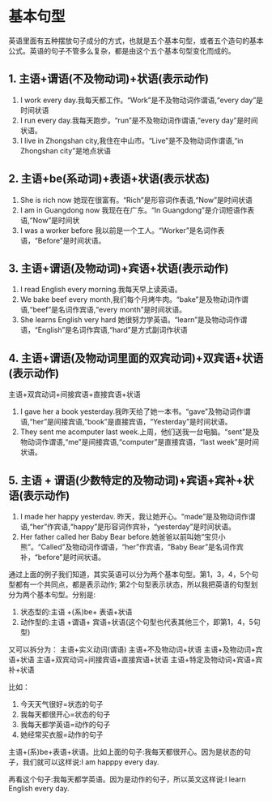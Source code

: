 # 基本句型

英语里面有五种摆放句子成分的方式，也就是五个基本句型，或者五个造句的基本公式。英语的句子不管多么复杂，都是由这个五个基本句型变化而成的。

## 1. 主语+谓语(不及物动词)+状语(表示动作)

1. I work every day.我每天都工作。“Work”是不及物动词作谓语,“every day”是时间状语
2. I run every day.我每天跑步。“run”是不及物动词作谓语,“every day”是时间状语。
3. I live in Zhongshan city,我住在中山市。“Live”是不及物动词作谓语,“in Zhongshan city”是地点状语

## 2. 主语+be(系动词)+表语+状语(表示状态)

1. She is rich now 她现在很富有。“Rich”是形容词作表语,“Now”是时间状语
2. I am in Guangdong now 我现在在广东。“In Guangdong”是介词短语作表语,“Now”是时间状
3. I was a worker before 我以前是一个工人。“Worker”是名词作表语，“Before”是时间状语。

## 3. 主语+谓语(及物动词)+宾语+状语(表示动作)

1. I read English every morning.我每天早上读英语。
2. We bake beef every month,我们每个月烤牛肉。“bake”是及物动词作谓语,“beef”是名词作宾语,“every month”是时间状语。
3. She learns English very hard 她很努力学英语。“learn”是及物动词作谓语，“English”是名词作宾语,“hard”是方式副词作状语

## 4. 主语+谓语(及物动词里面的双宾动词)+双宾语+状语(表示动作)

主语+双宾动词+间接宾语+直接宾语+状语

1. I gave her a book yesterday.我昨天给了她一本书。“gave”及物动词作谓语,“her”是间接宾语,“book”是直接宾语，“Yesterday”是时间状语。
2. They sent me acomputer last week.上周，他们送我一台电脑。“sent”是及物动词作谓语,“me”是间接宾语,“computer”是直接宾语，“last week”是时间状语。

## 5. 主语 + 谓语(少数特定的及物动词)+宾语+宾补+状语(表示动作)

1. I made her happy yesterdav. 昨天，我让她开心。“made”是及物动词作谓语,“her”作宾语,“happy”是形容词作宾补，“yesterday”是时间状语。
2. Her father called her Baby Bear before.她爸爸以前叫她“宝贝小熊”。“Called”及物动词作谓语，“her”作宾语，“Baby Bear”是名词作宾补，“before”是时间状语。

通过上面的例子我们知道，其实英语可以分为两个基本句型。第1，3，4，5个句型都有一个共同点，都是表示动作;
第2个句型表示状态，所以我把英语的句型划分为两个基本句型。分别是:

1. 状态型的:主语 +(系)be+ 表语+状语
2. 动作型的:主语 +谓语+ 宾语+状语(这个句型也代表其他三个，即第1，4，5句型)

又可以拆分为：
主语+实义动词(谓语)
主语+不及物动词+状语
主语+及物动词+宾语+状语
主语+双宾动词+间接宾语+直接宾语+状语
主语+特定及物动词+宾语+宾补+状语

比如：

1. 今天天气很好=状态的句子
2. 我每天都很开心=状态的句子
3. 我每天都学英语=动作的句子
4. 她经常买衣服=动作的句子

主语+(系)be+表语+状语。比如上面的句子:我每天都很开心。因为是状态的句子，我们就可以这样说:I am happpy every day.

再看这个句子:我每天都学英语。因为是动作的句子，所以英文这样说:I learn English every day.

